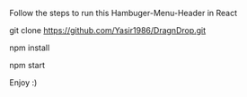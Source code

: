 Follow the steps to run this Hambuger-Menu-Header in React

git clone https://github.com/Yasir1986/DragnDrop.git

npm install

npm start

Enjoy :)
